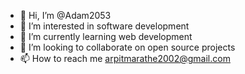 - 👋 Hi, I’m @Adam2053
- 👀 I’m interested in software development
- 🌱 I’m currently learning web development
- 💞️ I’m looking to collaborate on open source projects
- 📫 How to reach me arpitmarathe2002@gmail.com

<!---
Adam2053/Adam2053 is a ✨ special ✨ repository because its `README.md` (this file) appears on your GitHub profile.
You can click the Preview link to take a look at your changes.
--->
